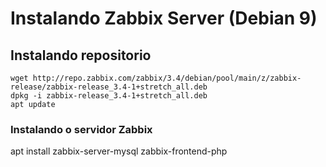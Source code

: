 # Instalando Zabbix Server (Debian 9)

## Instalando repositorio

```
wget http://repo.zabbix.com/zabbix/3.4/debian/pool/main/z/zabbix-release/zabbix-release_3.4-1+stretch_all.deb
dpkg -i zabbix-release_3.4-1+stretch_all.deb
apt update
```

### Instalando o servidor Zabbix

 apt install zabbix-server-mysql zabbix-frontend-php